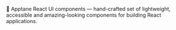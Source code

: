 :gem: Apptane React UI components — hand-crafted set of lightweight, accessible and amazing-looking components
for building React applications.
